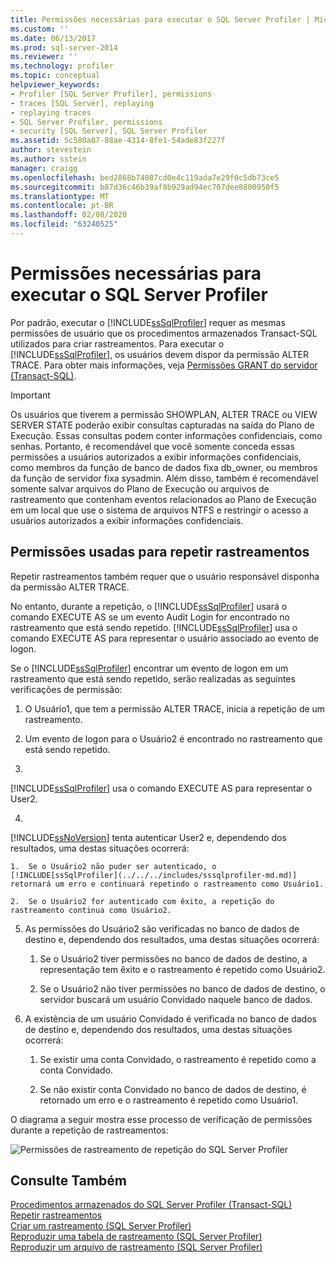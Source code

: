 ```yaml
---
title: Permissões necessárias para executar o SQL Server Profiler | Microsoft Docs
ms.custom: ''
ms.date: 06/13/2017
ms.prod: sql-server-2014
ms.reviewer: ''
ms.technology: profiler
ms.topic: conceptual
helpviewer_keywords:
- Profiler [SQL Server Profiler], permissions
- traces [SQL Server], replaying
- replaying traces
- SQL Server Profiler, permissions
- security [SQL Server], SQL Server Profiler
ms.assetid: 5c580a87-88ae-4314-8fe1-54ade83f227f
author: stevestein
ms.author: sstein
manager: craigg
ms.openlocfilehash: bed2868b74087cd0e4c119ada7e29f0c5db73ce5
ms.sourcegitcommit: b87d36c46b39af8b929ad94ec707dee8800950f5
ms.translationtype: MT
ms.contentlocale: pt-BR
ms.lasthandoff: 02/08/2020
ms.locfileid: "63240525"
---
```

# <a name="permissions-required-to-run-sql-server-profiler"></a>Permissões necessárias para executar o SQL Server Profiler
  Por padrão, executar o [!INCLUDE[ssSqlProfiler](../../../includes/sssqlprofiler-md.md)] requer as mesmas permissões de usuário que os procedimentos armazenados Transact-SQL utilizados para criar rastreamentos. Para executar o [!INCLUDE[ssSqlProfiler](../../../includes/sssqlprofiler-md.md)], os usuários devem dispor da permissão ALTER TRACE. Para obter mais informações, veja [Permissões GRANT do servidor &#40;Transact-SQL&#41;](/sql/t-sql/statements/grant-server-permissions-transact-sql).  
  
> [!IMPORTANT]  
>  Os usuários que tiverem a permissão SHOWPLAN, ALTER TRACE ou VIEW SERVER STATE poderão exibir consultas capturadas na saída do Plano de Execução. Essas consultas podem conter informações confidenciais, como senhas. Portanto, é recomendável que você somente conceda essas permissões a usuários autorizados a exibir informações confidenciais, como membros da função de banco de dados fixa db_owner, ou membros da função de servidor fixa sysadmin. Além disso, também é recomendável somente salvar arquivos do Plano de Execução ou arquivos de rastreamento que contenham eventos relacionados ao Plano de Execução em um local que use o sistema de arquivos NTFS e restringir o acesso a usuários autorizados a exibir informações confidenciais.  
  
## <a name="permissions-used-to-replay-traces"></a>Permissões usadas para repetir rastreamentos  
 Repetir rastreamentos também requer que o usuário responsável disponha da permissão ALTER TRACE.  
  
 No entanto, durante a repetição, o [!INCLUDE[ssSqlProfiler](../../../includes/sssqlprofiler-md.md)] usará o comando EXECUTE AS se um evento Audit Login for encontrado no rastreamento que está sendo repetido. 
  [!INCLUDE[ssSqlProfiler](../../../includes/sssqlprofiler-md.md)] usa o comando EXECUTE AS para representar o usuário associado ao evento de logon.  
  
 Se o [!INCLUDE[ssSqlProfiler](../../../includes/sssqlprofiler-md.md)] encontrar um evento de logon em um rastreamento que está sendo repetido, serão realizadas as seguintes verificações de permissão:  
  
1.  O Usuário1, que tem a permissão ALTER TRACE, inicia a repetição de um rastreamento.  
  
2.  Um evento de logon para o Usuário2 é encontrado no rastreamento que está sendo repetido.  
  
3.  
  [!INCLUDE[ssSqlProfiler](../../../includes/sssqlprofiler-md.md)] usa o comando EXECUTE AS para representar o User2.  
  
4.  
  [!INCLUDE[ssNoVersion](../../includes/ssnoversion-md.md)] tenta autenticar User2 e, dependendo dos resultados, uma destas situações ocorrerá:  
  
    1.  Se o Usuário2 não puder ser autenticado, o [!INCLUDE[ssSqlProfiler](../../../includes/sssqlprofiler-md.md)] retornará um erro e continuará repetindo o rastreamento como Usuário1.  
  
    2.  Se o Usuário2 for autenticado com êxito, a repetição do rastreamento continua como Usuário2.  
  
5.  As permissões do Usuário2 são verificadas no banco de dados de destino e, dependendo dos resultados, uma destas situações ocorrerá:  
  
    1.  Se o Usuário2 tiver permissões no banco de dados de destino, a representação tem êxito e o rastreamento é repetido como Usuário2.  
  
    2.  Se o Usuário2 não tiver permissões no banco de dados de destino, o servidor buscará um usuário Convidado naquele banco de dados.  
  
6.  A existência de um usuário Convidado é verificada no banco de dados de destino e, dependendo dos resultados, uma destas situações ocorrerá:  
  
    1.  Se existir uma conta Convidado, o rastreamento é repetido como a conta Convidado.  
  
    2.  Se não existir conta Convidado no banco de dados de destino, é retornado um erro e o rastreamento é repetido como Usuário1.  
  
 O diagrama a seguir mostra esse processo de verificação de permissões durante a repetição de rastreamentos:  
  
 ![Permissões de rastreamento de repetição do SQL Server Profiler](../../database-engine/media/replaytracedecisiontree.gif "Permissões de rastreamento de repetição do SQL Server Profiler")  
  
## <a name="see-also"></a>Consulte Também  
 [Procedimentos armazenados do SQL Server Profiler &#40;Transact-SQL&#41;](/sql/relational-databases/system-stored-procedures/sql-server-profiler-stored-procedures-transact-sql)   
 [Repetir rastreamentos](replay-traces.md)   
 [Criar um rastreamento &#40;SQL Server Profiler&#41;](create-a-trace-sql-server-profiler.md)   
 [Reproduzir uma tabela de rastreamento &#40;SQL Server Profiler&#41;](replay-a-trace-table-sql-server-profiler.md)   
 [Reproduzir um arquivo de rastreamento &#40;SQL Server Profiler&#41;](replay-a-trace-file-sql-server-profiler.md)  
  
  
